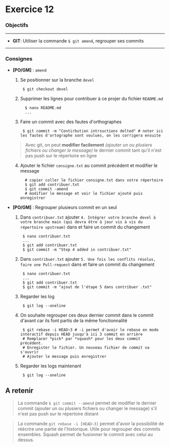 Exercice 12
===

### Objectifs
---

* **GIT**: Utiliser la commande `$ git amend`, regrouper ses commits

---
### Consignes


* **[PO/GM]** : `amend`

  	1. Se positionner sur la branche `devel`
  
            $ git checkout devel
  
	2. Supprimer les lignes pour contribuer à ce projer du fichier  `README.md`

        	 $ nano README.md
	         ...
  
    3. Faire un commit avec des fautes d'orthographes

            $ git commit -m "Contirbution intrsuctions delted" # noter ici les fautes d'ortographe sont voulues, on les corrigera ensuite
  
     > Avec git, on peut **modifier facilement** *(ajouter un ou plusiers fichiers ou changer le message)* le dernier commit tant qu'il n'est pas push sur le répertoire en ligne
  
    4. Ajouter le fichier `consigne.txt`  au commit précédent et modifier le message

             # copier coller le fichier consigne.txt dans votre répertoire
             $ git add contribuer.txt
             $ git commit -amend
             # modifier le message et voir le fichier ajouté puis enregistrer
  
* **[PO/GM]** : Regrouper plusieurs commit en un seul

    1. Dans `contribuer.txt` ajouter `4. Intégrer votre branche devel à votre branche main (qui devra être à jour vis à vis du répertoire upstream)` dans et faire un commit du changement
    
            $ nano contribuer.txt
            ...
            $ git add contribuer.txt
            $ git commit -m "Step 4 added in contribuer.txt"
  
    2. Dans `contribuer.txt` ajouter `5. Une fois les conflits résolus, faire une Pull-request` dans et faire un commit du changement
  
            $ nano contribuer.txt
        	...
            $ git add contribuer.txt
            $ git commit -m "ajout de l'étape 5 dans contribuer .txt" 
  
    3. Regarder les log
  
            $ git log --oneline
  
    4. On souhaite regrouper ces deux dernier commit dans le commit d'avant car ils font partis de la même fonctionnalité

            $ git rebase -i HEAD~3 # -i permet d'avoir le rebase en mode interactif depuis HEAD jusqu'à ici 3 commit en arrière
            # Remplacer *pick* par *squash* pour les deux commit précédent. 
            # Enregister le fichier. Un nouveau fichier de commit va s'ouvrir
            # Ajouter le message puis enregistrer
  
    5. Regarder les logs maintenant

            $ git log --oneline
  
     
## A retenir 

  > La commande `$ git commit --amend` permet de modifier le dernier commit (ajouter un ou plusiers fichiers ou changer le message) s'il n'est pas push sur le répertoire distant
  
  > La commande `git rebase -i [HEAD~3]` permet d'avoir la possibilité de réécrire une partie de l'historique. Utile pour regrouper des commits ensembles. Squash permet de fusionner le commit avec celui au dessus.

